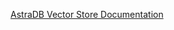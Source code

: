 [AstraDB Vector Store Documentation](https://docs.spring.io/spring-ai/reference/api/vectordbs/astradb.html)